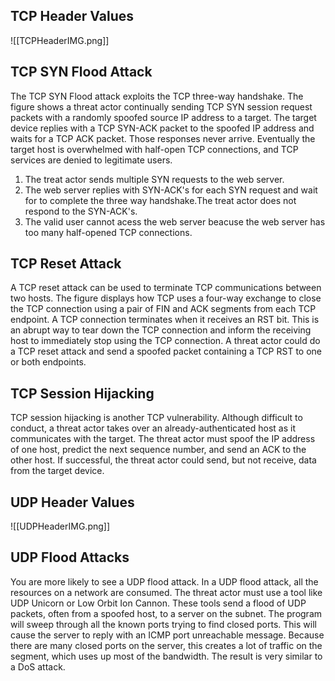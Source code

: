 ## TCP Header Values
![[TCPHeaderIMG.png]]
## TCP SYN Flood Attack
The TCP SYN Flood attack exploits the TCP three-way handshake. The figure shows a threat actor continually sending TCP SYN session request packets with a randomly spoofed source IP address to a target. The target device replies with a TCP SYN-ACK packet to the spoofed IP address and waits for a TCP ACK packet. Those responses never arrive. Eventually the target host is overwhelmed with half-open TCP connections, and TCP services are denied to legitimate users.
1. The treat actor sends multiple SYN requests to the web server.
2. The web server replies with SYN-ACK's for each SYN request and wait for to complete the three way handshake.The treat actor does not respond to the SYN-ACK's.
3. The valid user cannot acess the web server beacuse the web server has too many half-opened TCP connections.
## TCP Reset Attack
A TCP reset attack can be used to terminate TCP communications between two hosts. The figure displays how TCP uses a four-way exchange to close the TCP connection using a pair of FIN and ACK segments from each TCP endpoint. A TCP connection terminates when it receives an RST bit. This is an abrupt way to tear down the TCP connection and inform the receiving host to immediately stop using the TCP connection. A threat actor could do a TCP reset attack and send a spoofed packet containing a TCP RST to one or both endpoints.
## TCP Session Hijacking
TCP session hijacking is another TCP vulnerability. Although difficult to conduct, a threat actor takes over an already-authenticated host as it communicates with the target. The threat actor must spoof the IP address of one host, predict the next sequence number, and send an ACK to the other host. If successful, the threat actor could send, but not receive, data from the target device.
## UDP Header Values
![[UDPHeaderIMG.png]]
## UDP Flood Attacks
You are more likely to see a UDP flood attack. In a UDP flood attack, all the resources on a network are consumed. The threat actor must use a tool like UDP Unicorn or Low Orbit Ion Cannon. These tools send a flood of UDP packets, often from a spoofed host, to a server on the subnet. The program will sweep through all the known ports trying to find closed ports. This will cause the server to reply with an ICMP port unreachable message. Because there are many closed ports on the server, this creates a lot of traffic on the segment, which uses up most of the bandwidth. The result is very similar to a DoS attack.